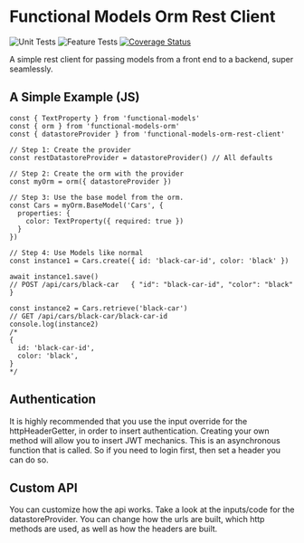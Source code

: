 # Functional Models Orm Rest Client

![Unit Tests](https://github.com/monolithst/functional-models-orm-rest-client/actions/workflows/ut.yml/badge.svg?branch=master)
![Feature Tests](https://github.com/monolithst/functional-models-orm-rest-client/actions/workflows/feature.yml/badge.svg?branch=master)
[![Coverage Status](https://coveralls.io/repos/github/monolithst/functional-models-orm-rest-client/badge.svg?branch=master)](https://coveralls.io/github/monolithst/functional-models-orm-rest-client?branch=master)

A simple rest client for passing models from a front end to a backend, super seamlessly.


## A Simple Example (JS)
```
const { TextProperty } from 'functional-models'
const { orm } from 'functional-models-orm'
const { datastoreProvider } from 'functional-models-orm-rest-client'

// Step 1: Create the provider
const restDatastoreProvider = datastoreProvider() // All defaults

// Step 2: Create the orm with the provider
const myOrm = orm({ datastoreProvider })

// Step 3: Use the base model from the orm.
const Cars = myOrm.BaseModel('Cars', {
  properties: {
    color: TextProperty({ required: true })
  }
})

// Step 4: Use Models like normal 
const instance1 = Cars.create({ id: 'black-car-id', color: 'black' })

await instance1.save()
// POST /api/cars/black-car   { "id": "black-car-id", "color": "black" }

const instance2 = Cars.retrieve('black-car')
// GET /api/cars/black-car/black-car-id   
console.log(instance2) 
/*
{
  id: 'black-car-id',
  color: 'black',
}
*/
```

## Authentication
It is highly recommended that you use the input override for the httpHeaderGetter, in order to insert authentication.
Creating your own method will allow you to insert JWT mechanics. This is an asynchronous function that is called. So if you
need to login first, then set a header you can do so.

## Custom API
You can customize how the api works. Take a look at the inputs/code for the datastoreProvider. You can change how the urls are built, which http methods are used, as well as how the headers are built.
